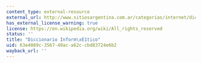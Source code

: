 ```yaml
---
content_type: external-resource
external_url: http://www.sitiosargentina.com.ar/categorias/internet/diccionarios.htm
has_external_license_warning: true
license: https://en.wikipedia.org/wiki/All_rights_reserved
status: ''
title: "Diccionario Inform\xE1tico"
uid: 63e4089c-3567-40ac-a62c-cbd83724e6b2
wayback_url: ''
---
```

